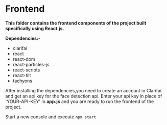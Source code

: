 # Frontend
**This folder contains the frontend components of the project built specifically using React.js.**

**Dependencies:-**
* clarifai
* react
* react-dom
* react-particles-js
* react-scripts
* react-tilt
* tachyons

After installing the dependencies,you need to create an account in Clarifai and get an api key for the face detection api. Enter your api key in place of 'YOUR-API-KEY' in **app.js** and you are ready to run the frontend of the project.

Start a new console and execute ````npm start````
